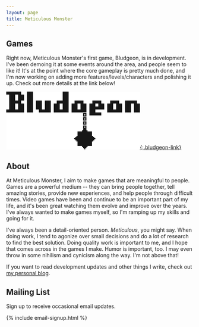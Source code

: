 ```yaml
---
layout: page
title: Meticulous Monster
---
```


## Games

Right now, Meticulous Monster's first game, Bludgeon, is in development. I've been demoing it at some events around the area, and people seem to like it! It's at the point where the core gameplay is pretty much done, and I'm now working on adding more features/levels/characters and polishing it up. Check out more details at the link below!

[![Bludgeon](/images/bludgeon/bludgeon-logo.png){:.bludgeon-link}](/bludgeon)

## About

At Meticulous Monster, I aim to make games that are meaningful to people. Games are a powerful medium -- they can bring people together, tell amazing stories, provide new experiences, and help people through difficult times. Video games have been and continue to be an important part of my life, and it's been great watching them evolve and improve over the years. I've always wanted to make games myself, so I'm ramping up my skills and going for it.

I've always been a detail-oriented person. *Meticulous*, you might say. When doing work, I tend to agonize over small decisions and do a lot of research to find the best solution. Doing quality work is important to me, and I hope that comes across in the games I make. Humor is important, too. I may even throw in some nihilism and cynicism along the way. I'm not above that!

If you want to read development updates and other things I write, check out [my personal blog](https://colececil.io/).

## Mailing List

Sign up to receive occasional email updates.

{% include email-signup.html %}